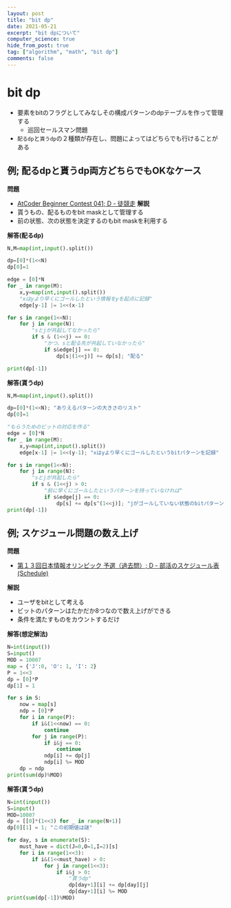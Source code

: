 ```yaml
---
layout: post
title: "bit dp"
date: 2021-05-21
excerpt: "bit dpについて"
computer_science: true
hide_from_post: true
tag: ["algorithm", "math", "bit dp"]
comments: false
---
```


# bit dp
 - 要素をbitのフラグとしてみなしその構成パターンのdpテーブルを作って管理する
   - 巡回セールスマン問題
 - `配るdp`と`貰うdp`の２種類が存在し、問題によってはどちらでも行けることがある
 
## 例; 配るdpと貰うdp両方どちらでもOKなケース
**問題**  
 - [AtCoder Beginner Contest 041; D - 徒競走](https://atcoder.jp/contests/abc041/tasks/abc041_d)
**解説**  
 - 貰うもの、配るものをbit maskとして管理する
 - 前の状態、次の状態を決定するのもbit maskを利用する

**解答(配るdp)**  

```python
N,M=map(int,input().split())

dp=[0]*(1<<N)
dp[0]=1

edge = [0]*N
for _ in range(M):
    x,y=map(int,input().split())
    "xはyより早くにゴールしたという情報をyを起点に記録"
    edge[y-1] |= 1<<(x-1)

for s in range(1<<N):
    for j in range(N):
        "sとjが共起してなかったら"
        if s & (1<<j) == 0:
            "かつ、sと配る先が共起していなかったら"
            if s&edge[j] == 0:
                dp[s|(1<<j)] += dp[s]; "配る"

print(dp[-1])
```

**解答(貰うdp)**  

```python
N,M=map(int,input().split())

dp=[0]*(1<<N); "ありえるパターンの大きさのリスト"
dp[0]=1

"もらうためのビットの対応を作る"
edge = [0]*N
for _ in range(M):
    x,y=map(int,input().split())
    edge[x-1] |= 1<<(y-1); "xはyより早くにゴールしたというbitパターンを記録"

for s in range(1<<N):
    for j in range(N):
        "sとjが共起したら"
        if s & (1<<j) > 0:
            "前に早くにゴールしたというパターンを持っていなければ"
            if s&edge[j] == 0:
                dp[s] += dp[s^(1<<j)]; "jがゴールしていない状態のbitパターンを貰う"
print(dp[-1])
```

## 例; スケジュール問題の数え上げ
**問題**  
 - [第１３回日本情報オリンピック 予選（過去問）; D - 部活のスケジュール表 (Schedule)](https://atcoder.jp/contests/joi2014yo/tasks/joi2014yo_d)   

**解説**  
 - ユーザをbitとして考える
 - ビットのパターンはたかだか8つなので数え上げができる
 - 条件を満たすものをカウントするだけ

**解答(想定解法)**  
```python
N=int(input())
S=input()
MOD = 10007
map = {'J':0, 'O': 1, 'I': 2}
P = 1<<3
dp = [0]*P
dp[1] = 1

for s in S:
    now = map[s]
    ndp = [0]*P
    for i in range(P):
        if i&(1<<now) == 0:
            continue
        for j in range(P):
            if i&j == 0:
                continue
            ndp[i] += dp[j]
            ndp[i] %= MOD
    dp = ndp
print(sum(dp)%MOD)
```

**解答(貰うdp)**  
```python
N=int(input())
S=input()
MOD=10007
dp = [[0]*(1<<3) for _ in range(N+1)]
dp[0][1] = 1; "この初期値は謎"

for day, s in enumerate(S):
    must_have = dict(J=0,O=1,I=2)[s]
    for i in range(1<<3):
        if i&(1<<must_have) > 0:
            for j in range(1<<3):
                if i&j > 0:
                    "貰うdp"
                    dp[day+1][i] += dp[day][j]
                    dp[day+1][i] %= MOD
print(sum(dp[-1])%MOD)
```
